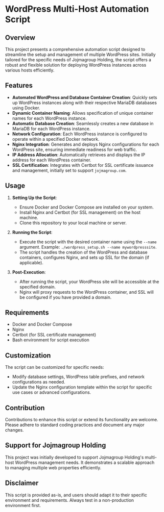 # WordPress Multi-Host Automation Script

## Overview
This project presents a comprehensive automation script designed to streamline the setup and management of multiple WordPress sites. Initially tailored for the specific needs of Jojmagroup Holding, the script offers a robust and flexible solution for deploying WordPress instances across various hosts efficiently.

## Features
- **Automated WordPress and Database Container Creation**: Quickly sets up WordPress instances along with their respective MariaDB databases using Docker.
- **Dynamic Container Naming**: Allows specification of unique container names for each WordPress instance.
- **Automatic Database Creation**: Seamlessly creates a new database in MariaDB for each WordPress instance.
- **Network Configuration**: Each WordPress instance is configured to operate within a specified Docker network.
- **Nginx Integration**: Generates and deploys Nginx configurations for each WordPress site, ensuring immediate readiness for web traffic.
- **IP Address Allocation**: Automatically retrieves and displays the IP address for each WordPress container.
- **SSL Certification**: Integrates with Certbot for SSL certificate issuance and management, initially set to support `jojmagroup.com`.

## Usage
1. **Setting Up the Script**:
   - Ensure Docker and Docker Compose are installed on your system.
   - Install Nginx and Certbot (for SSL management) on the host machine.
   - Clone this repository to your local machine or server.

2. **Running the Script**:
   - Execute the script with the desired container name using the `--name` argument. Example: `./wordpress_setup.sh --name mywordpresssite`.
   - The script handles the creation of the WordPress and database containers, configures Nginx, and sets up SSL for the domain (if applicable).

3. **Post-Execution**:
   - After running the script, your WordPress site will be accessible at the specified domain.
   - Nginx will proxy requests to the WordPress container, and SSL will be configured if you have provided a domain.

## Requirements
- Docker and Docker Compose
- Nginx
- Certbot (for SSL certificate management)
- Bash environment for script execution

## Customization
The script can be customized for specific needs:
- Modify database settings, WordPress table prefixes, and network configurations as needed.
- Update the Nginx configuration template within the script for specific use cases or advanced configurations.

## Contribution
Contributions to enhance this script or extend its functionality are welcome. Please adhere to standard coding practices and document any major changes.

## Support for Jojmagroup Holding
This project was initially developed to support Jojmagroup Holding's multi-host WordPress management needs. It demonstrates a scalable approach to managing multiple web properties efficiently.

## Disclaimer
This script is provided as-is, and users should adapt it to their specific environment and requirements. Always test in a non-production environment first.
